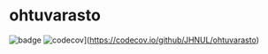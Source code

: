 # ohtuvarasto

![badge](https://github.com/JHNUL/ohtuvarasto/workflows/CI/badge.svg) ![codecov](https://codecov.io/github/JHNUL/ohtuvarasto/branch/main/graph/badge.svg?token=0JJJ58XIDS)](https://codecov.io/github/JHNUL/ohtuvarasto)
